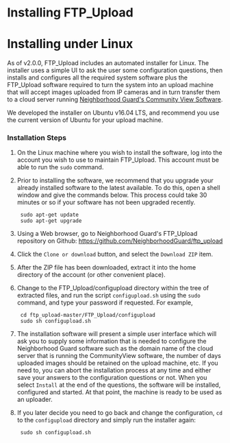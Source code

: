 # Installing FTP_Upload
# Installing under Linux

As of v2.0.0, FTP_Upload includes an automated installer for Linux.
The installer uses a simple UI to ask the user some configuration questions,
then installs and configures
all the required system software plus the FTP_Upload software
required to turn the system into an upload machine that will accept images
uploaded from IP cameras and in turn transfer them to a cloud server running
[Neighborhood Guard's Community View Software](https://github.com/NeighborhoodGuard/CommunityView).

We developed the installer on Ubuntu v16.04 LTS, and recommend you use the
current version of Ubuntu for your upload machine.

### Installation Steps

1. On the Linux machine where you wish to install the software,
log into the account you wish to use to maintain
FTP_Upload.  This account must be able to run the `sudo` command.

1. Prior to installing the software, we recommend that you upgrade your 
already installed software to the latest available. To do this, open a
shell window and give the commands below. This process could take 30 minutes or
so if your software has not been upgraded recently.

        sudo apt-get update
        sudo apt-get upgrade

1. Using a Web browser, go to Neighborhood Guard's FTP_Upload repository 
on Github:
https://github.com/NeighborhoodGuard/ftp_upload

1. Click the `Clone or download` button, and select the `Download ZIP`
item.

1. After the ZIP file has been downloaded, extract it into the home directory
 of the account 
(or other convenient place).

1. Change to the FTP_Upload/configupload directory within the tree of extracted
files, and run the script `configupload.sh` using the `sudo` command,
and type your password if requested.  For example,

        cd ftp_upload-master/FTP_Upload/configupload
        sudo sh configupload.sh

1. The installation software will present a simple user interface which will
ask you to supply some information that is needed to configure the 
Neighborhood Guard software such as the domain name of the cloud server
that is running the CommunityView software, the number of days uploaded images
should be retained on the upload machine, etc. If you need to, you can abort the
installation process at any time and either save your answers to the
configuration questions or not. When you select `Install` at the end of the
questions, the software will be installed, configured and started.
At that point, the machine is ready to be used as an uploader.

1. If you later decide you need to go back and change the configuration, `cd`
to the `configupload` directory and simply run the installer again:

        sudo sh configupload.sh


